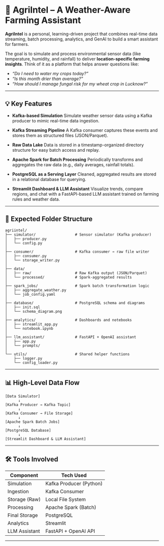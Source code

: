 # 🌾 AgriIntel – A Weather-Aware Farming Assistant

**AgriIntel** is a personal, learning-driven project that combines real-time data streaming, batch processing, analytics, and GenAI to build a smart assistant for farmers.

The goal is to simulate and process environmental sensor data (like temperature, humidity, and rainfall) to deliver **location-specific farming insights**. Think of it as a platform that helps answer questions like:

* *“Do I need to water my crops today?”*
* *“Is this month drier than average?”*
* *“How should I manage fungal risk for my wheat crop in Lucknow?”*

---

## 💡 Key Features

* **Kafka-based Simulation**
  Simulate weather sensor data using a Kafka producer to mimic real-time data ingestion.

* **Kafka Streaming Pipeline**
  A Kafka consumer captures these events and stores them as structured files (JSON/Parquet).

* **Raw Data Lake**
  Data is stored in a timestamp-organized directory structure for easy batch access and replay.

* **Apache Spark for Batch Processing**
  Periodically transforms and aggregates the raw data (e.g., daily averages, rainfall totals).

* **PostgreSQL as a Serving Layer**
  Cleaned, aggregated results are stored in a relational database for querying.

* **Streamlit Dashboard & LLM Assistant**
  Visualize trends, compare regions, and chat with a FastAPI-based LLM assistant trained on farming rules and weather data.

---

## 📂 Expected Folder Structure

```
agriintel/
├── simulator/                  # Sensor simulator (Kafka producer)
│   ├── producer.py
│   └── config.py
│
├── consumer/                   # Kafka consumer → raw file writer
│   ├── consumer.py
│   └── storage_writer.py
│
├── data/
│   ├── raw/                    # Raw Kafka output (JSON/Parquet)
│   └── processed/              # Spark-aggregated results
│
├── spark_jobs/                 # Spark batch transformation logic
│   ├── aggregate_weather.py
│   └── job_config.yaml
│
├── database/                   # PostgreSQL schema and diagrams
│   ├── init.sql
│   └── schema_diagram.png
│
├── analytics/                  # Dashboards and notebooks
│   ├── streamlit_app.py
│   └── notebook.ipynb
│
├── llm_assistant/              # FastAPI + OpenAI assistant
│   ├── app.py
│   └── prompts/
│
└── utils/                      # Shared helper functions
    ├── logger.py
    └── config_loader.py
```

---

## 📊 High-Level Data Flow

```
[Data Simulator]
      ↓
[Kafka Producer → Kafka Topic]
      ↓
[Kafka Consumer → File Storage]
      ↓
[Apache Spark Batch Jobs]
      ↓
[PostgreSQL Database]
      ↓
[Streamlit Dashboard & LLM Assistant]
```

---

## 🛠️ Tools Involved

| Component     | Tech Used               |
| ------------- | ----------------------- |
| Simulation    | Kafka Producer (Python) |
| Ingestion     | Kafka Consumer          |
| Storage (Raw) | Local File System       |
| Processing    | Apache Spark (Batch)    |
| Final Storage | PostgreSQL              |
| Analytics     | Streamlit               |
| LLM Assistant | FastAPI + OpenAI API    |

---